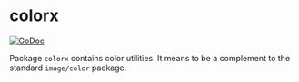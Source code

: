 # colorx

[![GoDoc](https://pkg.go.dev/badge/github.com/icza/gox/imagex/colorx)](https://pkg.go.dev/github.com/icza/gox/imagex/colorx)

Package `colorx` contains color utilities.
It means to be a complement to the standard `image/color` package.
